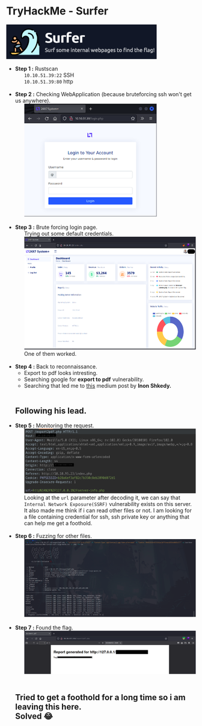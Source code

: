 <h1>TryHackMe - Surfer</h1>
<img src="./img/logo.png" alt="logo" width="400">
<ul>
    <li>
        <strong>Step 1 :</strong> Rustscan<br>
        <ul>
            <code>10.10.51.39:22</code> SSH<br>
            <code>10.10.51.39:80</code> http
        </ul>
    </li><br>
    <li>
        <strong>Step 2 :</strong> Checking WebApplication (because bruteforcing ssh won't get us anywhere).
        <ul>
            <img src="./img/WebApplication.png" alt="WebApplication" height="300">
        </ul>
    </li><br>
    <li>
        <strong>Step 3 :</strong> Brute forcing login page.<br>
        <ul>
            Trying out some default credentials.<br>
            <img src="./img/loggedIn.png" alt="loggedIn" height="300"><br>
            One of them worked.
        </ul>
    </li><br>
    <li>
        <strong>Step 4 :</strong> Back to reconnaissance.<br>
        <ul>
            <li>Export to pdf looks intresting.</li>
            <li>Searching google for <strong>export to pdf</strong> vulnerability.</li>
            <li>Searching that led me to <a href="https://inonst.medium.com/export-injection-2eebc4f17117">this</a> medium post by <strong>Inon Shkedy.</strong></li>
        </ul>
    </li><br>
    <h2>Following his lead.</h2>
    <li>
        <strong>Step 5 :</strong> Monitoring the request.
        <ul>
            <img src="./img/request.png" alt="request"><br>
            Looking at the <code>url</code> parameter after decoding it, we can say that <code>Internal Network Exposure(SSRF)</code> vulnerability exists on this server.
            It also made me think if i can read other files or not.
            I am looking for a file containing credential for ssh, ssh private key or anything that can help me get a foothold.
        </ul>
    </li><br>
    <li>
        <strong>Step 6 :</strong> Fuzzing for other files.
        <ul>
            <img src="./img/ffuf.png" alt="ffuf" width="500">
        </ul>
    </li><br>
    <li>
        <strong>Step 7 :</strong> Found the flag.
        <ul>
            <img src="./img/flag.png" alt="flag" width="500">
        </ul>
    </li><br>
    <h2>
        Tried to get a foothold for a long time so i am leaving this here. <br>
        Solved 😂
    </h2>
</ul>